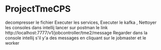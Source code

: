 # ProjectTmeCPS

decompresser le fichier
Executer les services,
Executer le kafka ,
Nettoyer les consoles dans intellij
lancer sur postman le link http://localhost:7777/v1/jobcontroller/tme2/message
Regarder dans la console intellij s'il y'a des messages en cliquant sur le jobmaster et le worker
